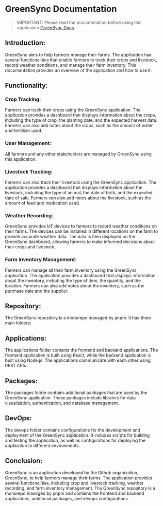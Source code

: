 # GreenSync Documentation

> IMPORTANT: Please read the documentation before using this application [GreenSync Docs](https://green-sync.github.io/greensync/docs/intro)

## Introduction:

 GreenSync aims to help farmers manage their farms. The application has several functionalities that enable farmers to track their crops and livestock, record weather conditions, and manage their farm inventory. This documentation provides an overview of the application and how to use it.

## Functionality:

### Crop Tracking:

Farmers can track their crops using the GreenSync application. The application provides a dashboard that displays information about the crops, including the type of crop, the planting date, and the expected harvest date. Farmers can also add notes about the crops, such as the amount of water and fertilizer used.

### User Management:

All farmers and any other stakeholders are managed by GreenSync using this application.

### Livestock Tracking:

Farmers can also track their livestock using the GreenSync application. The application provides a dashboard that displays information about the livestock, including the type of animal, the date of birth, and the expected date of sale. Farmers can also add notes about the livestock, such as the amount of feed and medication used.

### Weather Recording:

GreenSync provides IoT devices to farmers to record weather conditions on their farms. The devices can be installed in different locations on the farm to provide accurate weather data. The data is then displayed on the GreenSync dashboard, allowing farmers to make informed decisions about their crops and livestock.

### Farm Inventory Management:

Farmers can manage all their farm inventory using the GreenSync application. The application provides a dashboard that displays information about the inventory, including the type of item, the quantity, and the location. Farmers can also add notes about the inventory, such as the purchase date and the supplier.

## Repository:

The GreenSync repository is a monorepo managed by pnpm. It has three main folders:

## Applications:

The applications folder contains the frontend and backend applications. The frontend application is built using React, while the backend application is built using Node.js. The applications communicate with each other using REST APIs.

## Packages:

The packages folder contains additional packages that are used by the GreenSync application. These packages include libraries for data visualization, authentication, and database management.

## DevOps:

The devops folder contains configurations for the development and deployment of the GreenSync application. It includes scripts for building and testing the application, as well as configurations for deploying the application to different environments.

## Conclusion:

GreenSync is an application developed by the Github organization, GreenSync, to help farmers manage their farms. The application provides several functionalities, including crop and livestock tracking, weather recording, and farm inventory management. The GreenSync repository is a monorepo managed by pnpm and contains the frontend and backend applications, additional packages, and devops configurations.
